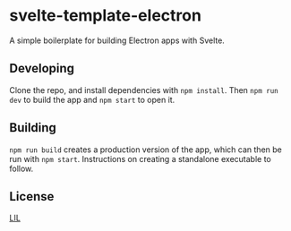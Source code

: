 # svelte-template-electron

A simple boilerplate for building Electron apps with Svelte.


## Developing

Clone the repo, and install dependencies with `npm install`. Then `npm run dev` to build the app and `npm start` to open it.


## Building

`npm run build` creates a production version of the app, which can then be run with `npm start`. Instructions on creating a standalone executable to follow.


## License

[LIL](LICENSE)
